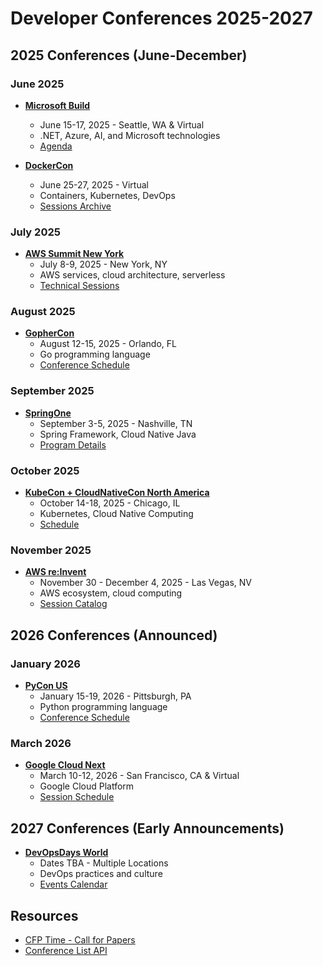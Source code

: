 # Developer Conferences 2025-2027

## 2025 Conferences (June-December)

### June 2025

- **[Microsoft Build](https://mybuild.microsoft.com/)**
  - June 15-17, 2025 - Seattle, WA & Virtual
  - .NET, Azure, AI, and Microsoft technologies
  - [Agenda](https://mybuild.microsoft.com/sessions)

- **[DockerCon](https://www.docker.com/dockercon/)**
  - June 25-27, 2025 - Virtual
  - Containers, Kubernetes, DevOps
  - [Sessions Archive](https://www.docker.com/dockercon/sessions)

### July 2025

- **[AWS Summit New York](https://aws.amazon.com/events/summits/)**
  - July 8-9, 2025 - New York, NY
  - AWS services, cloud architecture, serverless
  - [Technical Sessions](https://aws.amazon.com/events/summits/newyork/sessions)

### August 2025

- **[GopherCon](https://www.gophercon.com/)**
  - August 12-15, 2025 - Orlando, FL
  - Go programming language
  - [Conference Schedule](https://www.gophercon.com/agenda)

### September 2025

- **[SpringOne](https://springone.io/)**
  - September 3-5, 2025 - Nashville, TN
  - Spring Framework, Cloud Native Java
  - [Program Details](https://springone.io/schedule)

### October 2025

- **[KubeCon + CloudNativeCon North America](https://events.linuxfoundation.org/kubecon-cloudnativecon-north-america/)**
  - October 14-18, 2025 - Chicago, IL
  - Kubernetes, Cloud Native Computing
  - [Schedule](https://events.linuxfoundation.org/kubecon-cloudnativecon-north-america/program/schedule/)

### November 2025

- **[AWS re:Invent](https://reinvent.awsevents.com/)**
  - November 30 - December 4, 2025 - Las Vegas, NV
  - AWS ecosystem, cloud computing
  - [Session Catalog](https://reinvent.awsevents.com/learn/session-catalog/)

## 2026 Conferences (Announced)

### January 2026

- **[PyCon US](https://us.pycon.org/2026/)**
  - January 15-19, 2026 - Pittsburgh, PA
  - Python programming language
  - [Conference Schedule](https://us.pycon.org/2026/schedule/)

### March 2026

- **[Google Cloud Next](https://cloud.google.com/next)**
  - March 10-12, 2026 - San Francisco, CA & Virtual
  - Google Cloud Platform
  - [Session Schedule](https://cloud.google.com/next/sessions)

## 2027 Conferences (Early Announcements)

- **[DevOpsDays World](https://devopsdays.org/)**
  - Dates TBA - Multiple Locations
  - DevOps practices and culture
  - [Events Calendar](https://devopsdays.org/events)

## Resources

- [CFP Time - Call for Papers](https://www.cfptime.org/)
- [Conference List API](https://api.developers-conferences-agenda.io/)
